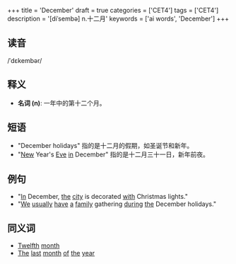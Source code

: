 +++
title = 'December'
draft = true
categories = ['CET4']
tags = ['CET4']
description = '[diˈsembə] n.十二月'
keywords = ['ai words', 'December']
+++

## 读音
/ˈdɛkembər/

## 释义
- **名词 (n)**: 一年中的第十二个月。

## 短语
- "December holidays" 指的是十二月的假期，如圣诞节和新年。
- "[New](/zh/post/new/) Year's [Eve](/zh/post/eve/) [in](/zh/post/in/) December" 指的是十二月三十一日，新年前夜。

## 例句
- "[In](/zh/post/in/) December, [the](/zh/post/the/) [city](/zh/post/city/) is decorated [with](/zh/post/with/) Christmas lights."
- "[We](/zh/post/we/) [usually](/zh/post/usually/) [have](/zh/post/have/) [a](/zh/post/a/) [family](/zh/post/family/) gathering [during](/zh/post/during/) [the](/zh/post/the/) December holidays."

## 同义词
- [Twelfth](/zh/post/twelfth/) [month](/zh/post/month/)
- [The](/zh/post/the/) [last](/zh/post/last/) [month](/zh/post/month/) [of](/zh/post/of/) [the](/zh/post/the/) [year](/zh/post/year/)
